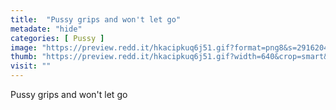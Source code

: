 ```yaml
---
title:  "Pussy grips and won't let go"
metadate: "hide"
categories: [ Pussy ]
image: "https://preview.redd.it/hkacipkuq6j51.gif?format=png8&s=2916204d5a6c66d50739b77bb6c5c47832877ebf"
thumb: "https://preview.redd.it/hkacipkuq6j51.gif?width=640&crop=smart&format=png8&s=b5a4e2d5817e08d76660e0d036649ffb07d9bc7d"
visit: ""
---
```

Pussy grips and won't let go
